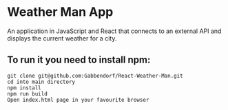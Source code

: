 # Weather Man App
An application in JavaScript and React that connects to an external API and displays the current weather for a city.

## To run it you need to install npm:
```
git clone git@github.com:Gabbendorf/React-Weather-Man.git
cd into main directory
npm install
npm run build
Open index.html page in your favourite browser
```
